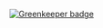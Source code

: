 

[![Greenkeeper badge](https://badges.greenkeeper.io/maple3142/Dexie.js-test.svg)](https://greenkeeper.io/)